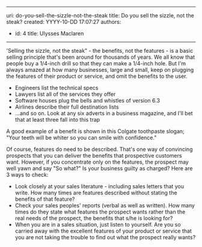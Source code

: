 

---
uri: do-you-sell-the-sizzle-not-the-steak
title: Do you sell the sizzle, not the steak?
created: YYYY-10-DD 17:07:27
authors:
  - id: 4
    title: Ulysses Maclaren
---




<span class='intro'> <p>'Selling the sizzle, not the steak&quot; - the benefits, not the features - is a basic selling principle that's been around for thousands of years. We all know that people buy a 1/4-inch drill so that they can make a 1/4-inch hole. But I'm always amazed at how many businesses, large and small, keep on plugging the features of their product or service, and omit the benefits to the user.</p><ul><li>Engineers list the technical specs</li><li>Lawyers list all of the services they offer</li><li>Software houses plug the bells and whistles of version 6.3</li><li>Airlines describe their full destination lists</li><li>...and so on. Look at any six adverts in a business magazine, and I'll bet that at least three fall into this trap</li></ul> </span>

<p>A good example of a benefit is shown in this Colgate toothpaste slogan; &quot;Your teeth will be whiter so you can smile with confidence.&quot;</p>
<p>Of course, features do need to be described. That's one way of convincing prospects that you can deliver the benefits that prospective customers want. However, if you concentrate only on the features, the prospect may well yawn and say &quot;So what?&quot; Is your business guilty as charged? Here are​ 3 ways to check&#58;</p><ul><li>Look closely at your sales literature - including sales letters that you write. How many times are features described without stating the benefits of that feature?</li><li>Check your sales peoples' reports (verbal as well as written). How many times do they state what features the prospect wants rather than the real needs of the prospect, the benefits that s/he is looking for?</li><li>When you are in a sales situation, just listen to yourself. Are you so carried away with the excellent features of your product or service that you are not taking the trouble to find out what the prospect really wants?</li></ul>


